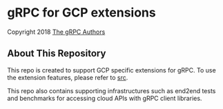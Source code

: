 # gRPC for GCP extensions

Copyright 2018
[The gRPC Authors](https://github.com/grpc/grpc/blob/master/AUTHORS)

## About This Repository

This repo is created to support GCP specific extensions for gRPC. To use the extension features, please refer to [src](src).

This repo also contains supporting infrastructures such as end2end tests and benchmarks for accessing cloud APIs with gRPC client libraries.
